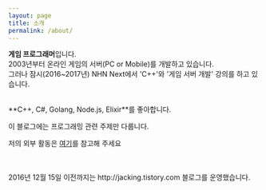 ```yaml
---
layout: page
title: 소개
permalink: /about/
---
```


**게임 프로그래머**입니다. <br>
2003년부터 온라인 게임의 서버(PC or Mobile)를 개발하고 있습니다. <br>
그러나 잠시(2016~2017년) NHN Next에서 'C++'와 '게임 서버 개발' 강의를 하고 있습니다. <br>

<br>
**C++, C#, Golang, Node.js, Elixir**를 좋아합니다.
<br>

이 블로그에는 프로그래밍 관련 주제만 다룹니다.

저의 외부 활동은 [여기](https://github.com/jacking75/choiHeungbae)를 참고해 주세요



<br>
<br>
2016년 12월 15일 이전까지는 http://jacking.tistory.com 블로그를 운영했습니다.
